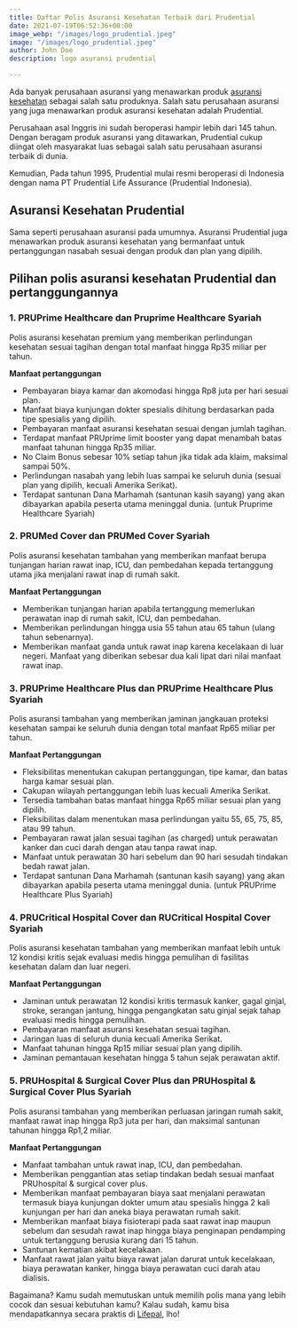 ```yaml
---
title: Daftar Polis Asuransi Kesehatan Terbaik dari Prudential
date: 2021-07-19T06:52:36+00:00
image_webp: "/images/logo_prudential.jpeg"
image: "/images/logo_prudential.jpeg"
author: John Doe
description: logo asuransi prudential

---
```

Ada banyak perusahaan asuransi yang menawarkan produk [asuransi kesehatan](https://lifepal.co.id/asuransi/kesehatan/) sebagai salah satu produknya. Salah satu perusahaan asuransi yang juga menawarkan produk asuransi kesehatan adalah Prudential.

Perusahaan asal Inggris ini sudah beroperasi hampir lebih dari 145 tahun. Dengan beragam produk asuransi yang ditawarkan, Prudential cukup diingat oleh masyarakat luas sebagai salah satu perusahaan asuransi terbaik di dunia.

Kemudian, Pada tahun 1995, Prudential mulai resmi beroperasi di Indonesia dengan nama PT Prudential Life Assurance (Prudential Indonesia).

## **Asuransi Kesehatan Prudential**

Sama seperti perusahaan asuransi pada umumnya. Asuransi Prudential juga menawarkan produk asuransi kesehatan yang bermanfaat untuk pertanggungan nasabah sesuai dengan produk dan plan yang dipilih.

## **Pilihan polis asuransi kesehatan Prudential dan pertanggungannya**

### **1. PRUPrime Healthcare dan Pruprime Healthcare Syariah**

Polis asuransi kesehatan premium yang memberikan perlindungan kesehatan sesuai tagihan dengan total manfaat hingga Rp35 miliar per tahun.

**Manfaat pertanggungan**

* Pembayaran biaya kamar dan akomodasi hingga Rp8 juta per hari sesuai plan.
* Manfaat biaya kunjungan dokter spesialis dihitung berdasarkan pada tipe spesialis yang dipilih.
* Pembayaran manfaat asuransi kesehatan sesuai dengan jumlah tagihan.
* Terdapat manfaat PRUprime limit booster yang dapat menambah batas manfaat tahunan hingga Rp35 miliar.
* No Claim Bonus sebesar 10% setiap tahun jika tidak ada klaim, maksimal sampai 50%.
* Perlindungan nasabah yang lebih luas sampai ke seluruh dunia (sesuai plan yang dipilih, kecuali Amerika Serikat).
* Terdapat santunan Dana Marhamah (santunan kasih sayang) yang akan dibayarkan apabila peserta utama meninggal dunia. (untuk Pruprime Healthcare Syariah)

### **2. PRUMed Cover dan PRUMed Cover Syariah**

Polis asuransi kesehatan tambahan yang memberikan manfaat berupa tunjangan harian rawat inap, ICU, dan pembedahan kepada tertanggung utama jika menjalani rawat inap di rumah sakit.

**Manfaat Pertanggungan**

* Memberikan tunjangan harian apabila tertanggung memerlukan perawatan inap di rumah sakit, ICU, dan pembedahan.
* Memberikan perlindungan hingga usia 55 tahun atau 65 tahun (ulang tahun sebenarnya).
* Memberikan manfaat ganda untuk rawat inap karena kecelakaan di luar negeri. Manfaat yang diberikan sebesar dua kali lipat dari nilai manfaat rawat inap.

### **3. PRUPrime Healthcare Plus dan PRUPrime Healthcare Plus Syariah**

Polis asuransi tambahan yang memberikan jaminan jangkauan proteksi kesehatan sampai ke seluruh dunia dengan total manfaat Rp65 miliar per tahun.

**Manfaat Pertanggungan**

* Fleksibilitas menentukan cakupan pertanggungan, tipe kamar, dan batas harga kamar sesuai plan.
* Cakupan wilayah pertanggungan lebih luas kecuali Amerika Serikat.
* Tersedia tambahan batas manfaat hingga Rp65 miliar sesuai plan yang dipilih.
* Fleksibilitas dalam menentukan masa perlindungan yaitu 55, 65, 75, 85, atau 99 tahun.
* Pembayaran rawat jalan sesuai tagihan (as charged) untuk perawatan kanker dan cuci darah dengan atau tanpa rawat inap.
* Manfaat untuk perawatan 30 hari sebelum dan 90 hari sesudah tindakan bedah rawat jalan.
* Terdapat santunan Dana Marhamah (santunan kasih sayang) yang akan dibayarkan apabila peserta utama meninggal dunia. (untuk PRUPrime Healthcare Plus Syariah)

### **4. PRUCritical Hospital Cover dan RUCritical Hospital Cover Syariah**

Polis asuransi kesehatan tambahan yang memberikan manfaat lebih untuk 12 kondisi kritis sejak evaluasi medis hingga pemulihan di fasilitas kesehatan dalam dan luar negeri.

**Manfaat Pertanggungan**

* Jaminan untuk perawatan 12 kondisi kritis termasuk kanker, gagal ginjal, stroke, serangan jantung, hingga pengangkatan satu ginjal sejak tahap evaluasi medis hingga pemulihan.
* Pembayaran manfaat asuransi kesehatan sesuai tagihan.
* Jaringan luas di seluruh dunia kecuali Amerika Serikat.
* Manfaat tahunan hingga Rp15 miliar sesuai plan yang dipilih.
* Jaminan pemantauan kesehatan hingga 5 tahun sejak perawatan aktif.

### **5. PRUHospital & Surgical Cover Plus dan PRUHospital & Surgical Cover Plus Syariah**

Polis asuransi tambahan yang memberikan perluasan jaringan rumah sakit, manfaat rawat inap hingga Rp3 juta per hari, dan maksimal santunan tahunan hingga Rp1,2 miliar.

**Manfaat Pertanggungan**

* Manfaat tambahan untuk rawat inap, ICU, dan pembedahan.
* Memberikan penggantian atas setiap tindakan bedah sesuai manfaat PRUhospital & surgical cover plus.
* Memberikan manfaat pembayaran biaya saat menjalani perawatan termasuk biaya kunjungan dokter umum atau spesialis hingga 2 kali kunjungan per hari dan aneka biaya perawatan rumah sakit.
* Memberikan manfaat biaya fisioterapi pada saat rawat inap maupun sebelum dan sesudah rawat inap hingga biaya penginapan pendamping untuk tertanggung berusia kurang dari 15 tahun.
* Santunan kematian akibat kecelakaan.
* Manfaat rawat jalan yaitu biaya rawat jalan darurat untuk kecelakaan, biaya perawatan kanker, hingga biaya perawatan cuci darah atau dialisis.

Bagaimana? Kamu sudah memutuskan untuk memilih polis mana yang lebih cocok dan sesuai kebutuhan kamu? Kalau sudah, kamu bisa mendapatkannya secara praktis di [Lifepal](https://lifepal.co.id/), lho!